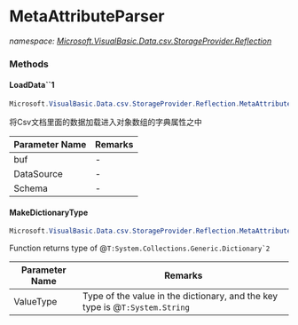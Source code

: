 ﻿# MetaAttributeParser
_namespace: [Microsoft.VisualBasic.Data.csv.StorageProvider.Reflection](./index.md)_





### Methods

#### LoadData``1
```csharp
Microsoft.VisualBasic.Data.csv.StorageProvider.Reflection.MetaAttributeParser.LoadData``1(System.Collections.Generic.IEnumerable{``0},Microsoft.VisualBasic.Data.csv.StorageProvider.ComponentModels.DynamicObjectLoader[],Microsoft.VisualBasic.Data.csv.StorageProvider.ComponentModels.SchemaProvider)
```
将Csv文档里面的数据加载进入对象数组的字典属性之中

|Parameter Name|Remarks|
|--------------|-------|
|buf|-|
|DataSource|-|
|Schema|-|


#### MakeDictionaryType
```csharp
Microsoft.VisualBasic.Data.csv.StorageProvider.Reflection.MetaAttributeParser.MakeDictionaryType(System.Type)
```
Function returns type of @``T:System.Collections.Generic.Dictionary`2``

|Parameter Name|Remarks|
|--------------|-------|
|ValueType|Type of the value in the dictionary, and the key type is @``T:System.String``|



